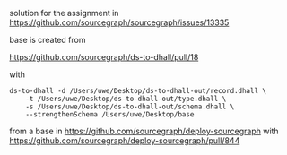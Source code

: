 solution for the assignment in https://github.com/sourcegraph/sourcegraph/issues/13335

base is created from

https://github.com/sourcegraph/ds-to-dhall/pull/18

with

```shell script
ds-to-dhall -d /Users/uwe/Desktop/ds-to-dhall-out/record.dhall \
    -t /Users/uwe/Desktop/ds-to-dhall-out/type.dhall \
    -s /Users/uwe/Desktop/ds-to-dhall-out/schema.dhall \
    --strengthenSchema /Users/uwe/Desktop/base
```

from a base in https://github.com/sourcegraph/deploy-sourcegraph with https://github.com/sourcegraph/deploy-sourcegraph/pull/844
